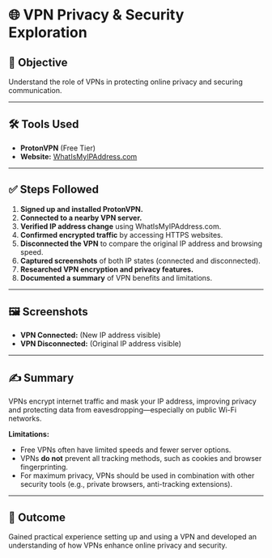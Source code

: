# 🌐 VPN Privacy & Security Exploration

## 🎯 Objective
Understand the role of VPNs in protecting online privacy and securing communication.

---

## 🛠️ Tools Used
- **ProtonVPN** (Free Tier)
- **Website:** [WhatIsMyIPAddress.com](https://whatismyipaddress.com)

---

## ✅ Steps Followed
1. **Signed up and installed ProtonVPN.**
2. **Connected to a nearby VPN server.**
3. **Verified IP address change** using WhatIsMyIPAddress.com.
4. **Confirmed encrypted traffic** by accessing HTTPS websites.
5. **Disconnected the VPN** to compare the original IP address and browsing speed.
6. **Captured screenshots** of both IP states (connected and disconnected).
7. **Researched VPN encryption and privacy features.**
8. **Documented a summary** of VPN benefits and limitations.

---

## 🖼️ Screenshots
- **VPN Connected:** (New IP address visible)
- **VPN Disconnected:** (Original IP address visible)

---

## ✍️ Summary
VPNs encrypt internet traffic and mask your IP address, improving privacy and protecting data from eavesdropping—especially on public Wi-Fi networks.

**Limitations:**
- Free VPNs often have limited speeds and fewer server options.
- VPNs **do not** prevent all tracking methods, such as cookies and browser fingerprinting.
- For maximum privacy, VPNs should be used in combination with other security tools (e.g., private browsers, anti-tracking extensions).

---

## 🎯 Outcome
Gained practical experience setting up and using a VPN and developed an understanding of how VPNs enhance online privacy and security.

